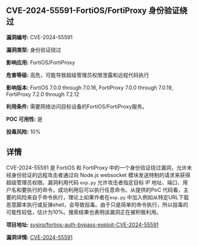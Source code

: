 ## CVE-2024-55591-FortiOS/FortiProxy 身份验证绕过

**漏洞编号:** CVE-2024-55591

**漏洞类型:** 身份验证绕过

**影响应用:** FortiOS/FortiProxy

**危害等级:** 高危，可能导致超级管理员权限泄露和远程代码执行

**影响版本:** FortiOS 7.0.0 through 7.0.16, FortiProxy 7.0.0 through 7.0.19, FortiProxy 7.2.0 through 7.2.12

**利用条件:** 需要网络访问目标设备的FortiOS/FortiProxy服务。

**POC 可用性:** 是

**投毒风险:** 10%

## 详情

CVE-2024-55591 是 FortiOS 和 FortiProxy 中的一个身份验证绕过漏洞，允许未经身份验证的远程攻击者通过向 Node.js websocket 模块发送特制的请求来获得超级管理员权限。漏洞利用代码 `exp.py` 允许攻击者指定目标 IP 地址、端口、用户名和要执行的命令，成功利用后可以执行任意命令。从提供的PoC 代码看，主要的风险来自于命令执行，理论上如果作者在`exp.py` 中加入例如从特定URL下载恶意脚本执行或反弹shell，会导致投毒。由于只是简单的命令执行，所以投毒的可能性较低，估计为10%。搜索结果也表明该漏洞正在被积极利用。

**项目地址:** [sysirq/fortios-auth-bypass-exploit-CVE-2024-55591](https://github.com/sysirq/fortios-auth-bypass-exploit-CVE-2024-55591)

**漏洞详情:** [CVE-2024-55591](https://nvd.nist.gov/vuln/detail/CVE-2024-55591)